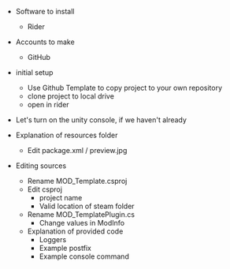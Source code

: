 
* Software to install
  * Rider
* Accounts to make
  * GitHub
* initial setup
    * Use Github Template to copy project to your own repository
    * clone project to local drive
    * open in rider

* Let's turn on the unity console, if we haven't already

* Explanation of resources folder
    * Edit package.xml / preview.jpg

* Editing sources
  * Rename MOD_Template.csproj
  * Edit csproj
    * project name
    * Valid location of steam folder
  * Rename MOD_TemplatePlugin.cs
    * Change values in ModInfo
  * Explanation of provided code
    * Loggers
    * Example postfix
    * Example console command
